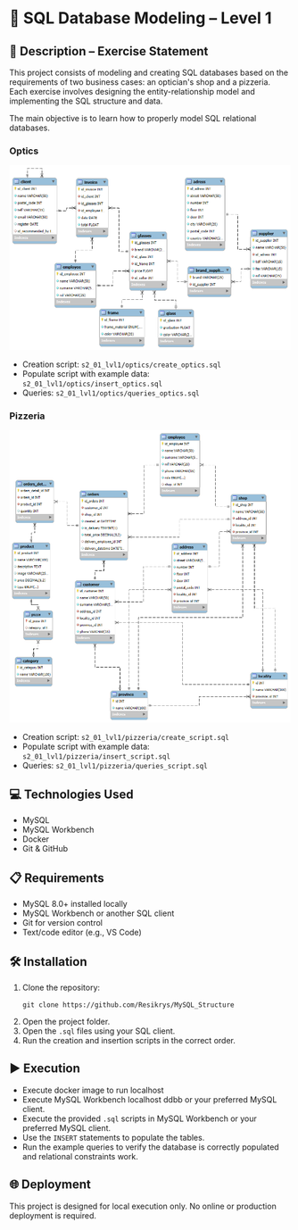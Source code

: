 # 📘 SQL Database Modeling – Level 1

## 📄 Description – Exercise Statement

This project consists of modeling and creating SQL databases based on the requirements of two business cases: an optician's shop and a pizzeria. Each exercise involves designing the entity-relationship model and implementing the SQL structure and data.

The main objective is to learn how to properly model SQL relational databases.

### Optics
![diagram](./s2_01_lvl1/optics/optics_diagram.png)
- Creation script: `s2_01_lvl1/optics/create_optics.sql`
- Populate script with example data: `s2_01_lvl1/optics/insert_optics.sql`
- Queries: `s2_01_lvl1/optics/queries_optics.sql`

### Pizzeria
![diagram](./s2_01_lvl1/pizzeria/pizzeria_diagram.png)
- Creation script: `s2_01_lvl1/pizzeria/create_script.sql`
- Populate script with example data: `s2_01_lvl1/pizzeria/insert_script.sql`
- Queries: `s2_01_lvl1/pizzeria/queries_script.sql`

## 💻 Technologies Used

- MySQL
- MySQL Workbench
- Docker
- Git & GitHub

## 📋 Requirements

- MySQL 8.0+ installed locally
- MySQL Workbench or another SQL client
- Git for version control
- Text/code editor (e.g., VS Code)

## 🛠️ Installation

1. Clone the repository:
   ```
   git clone https://github.com/Resikrys/MySQL_Structure
   ```
2. Open the project folder.
3. Open the `.sql` files using your SQL client.
4. Run the creation and insertion scripts in the correct order.

## ▶️ Execution

- Execute docker image to run localhost
- Execute MySQL Workbench localhost ddbb or your preferred MySQL client.
- Execute the provided `.sql` scripts in MySQL Workbench or your preferred MySQL client.
- Use the `INSERT` statements to populate the tables.
- Run the example queries to verify the database is correctly populated and relational constraints work.

## 🌐 Deployment

This project is designed for local execution only. No online or production deployment is required.
